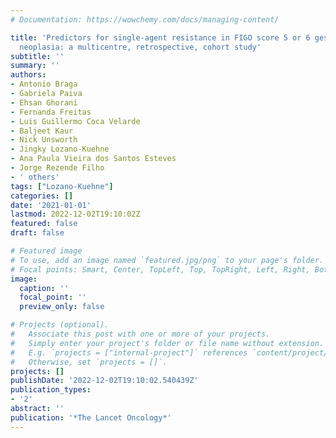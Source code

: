 ```yaml
---
# Documentation: https://wowchemy.com/docs/managing-content/

title: 'Predictors for single-agent resistance in FIGO score 5 or 6 gestational trophoblastic
  neoplasia: a multicentre, retrospective, cohort study'
subtitle: ''
summary: ''
authors:
- Antonio Braga
- Gabriela Paiva
- Ehsan Ghorani
- Fernanda Freitas
- Luis Guillermo Coca Velarde
- Baljeet Kaur
- Nick Unsworth
- Jingky Lozano-Kuehne
- Ana Paula Vieira dos Santos Esteves
- Jorge Rezende Filho
- ' others'
tags: ["Lozano-Kuehne"]
categories: []
date: '2021-01-01'
lastmod: 2022-12-02T19:10:02Z
featured: false
draft: false

# Featured image
# To use, add an image named `featured.jpg/png` to your page's folder.
# Focal points: Smart, Center, TopLeft, Top, TopRight, Left, Right, BottomLeft, Bottom, BottomRight.
image:
  caption: ''
  focal_point: ''
  preview_only: false

# Projects (optional).
#   Associate this post with one or more of your projects.
#   Simply enter your project's folder or file name without extension.
#   E.g. `projects = ["internal-project"]` references `content/project/deep-learning/index.md`.
#   Otherwise, set `projects = []`.
projects: []
publishDate: '2022-12-02T19:10:02.540439Z'
publication_types:
- '2'
abstract: ''
publication: '*The Lancet Oncology*'
---
```

